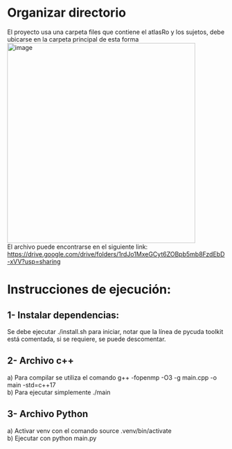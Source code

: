 # Organizar directorio
El proyecto usa una carpeta files que contiene el atlasRo y los sujetos, debe ubicarse en la carpeta principal de esta forma\
<img width="434" height="462" alt="image" src="https://github.com/user-attachments/assets/bd01e524-585b-456d-9ca5-dbfbb350c7e9" /> \
El archivo puede encontrarse en el siguiente link: https://drive.google.com/drive/folders/1rdJo1MxeGCyt6ZOBpb5mb8FzdEbD-xVV?usp=sharing
# Instrucciones de ejecución:
## 1- Instalar dependencias:
Se debe ejecutar ./install.sh para iniciar, notar que la línea de pycuda toolkit está comentada, si se requiere, se puede descomentar.
## 2- Archivo c++
a) Para compilar se utiliza el comando g++ -fopenmp -O3 -g main.cpp -o main -std=c++17\
b) Para ejecutar simplemente ./main
## 3- Archivo Python
a) Activar venv con el comando source .venv/bin/activate\
b) Ejecutar con python main.py
